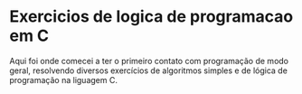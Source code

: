 # Exercicios de logica de programacao em C

Aqui foi onde comecei a ter o primeiro contato com programação de modo geral, resolvendo diversos exercícios de algoritmos simples e de lógica de programação na liguagem C.

